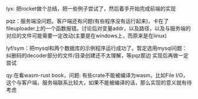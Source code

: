 lyx: 把rocket做个总结，把一些例子尝试了，然后着手开始完成前端的实现

pqz：服务端没问题。客户端还有问题(有些程序没有运行起来)，卡在了fileuploader上的一个函数报错。讨论后对变量addr，以及路径，以及与服务端的对应的文件可能需要一定改动(主要是在windows上，而原来是在linux)

lyf/sym：把mysql和两个数据库的示例程序运行成功了。暂定选用mysql问题：纠删码的decoder部分的文件/目录创建还不太理解，等pqz那边		实现后再做一定尝试

qy:在看wasm-rust book，问题: 有些crate不能被编译为wasm，比如File I/O，这个与客户端，服务端联系比较大，如果不能被编译的话，那么实现的意义就有待考虑

